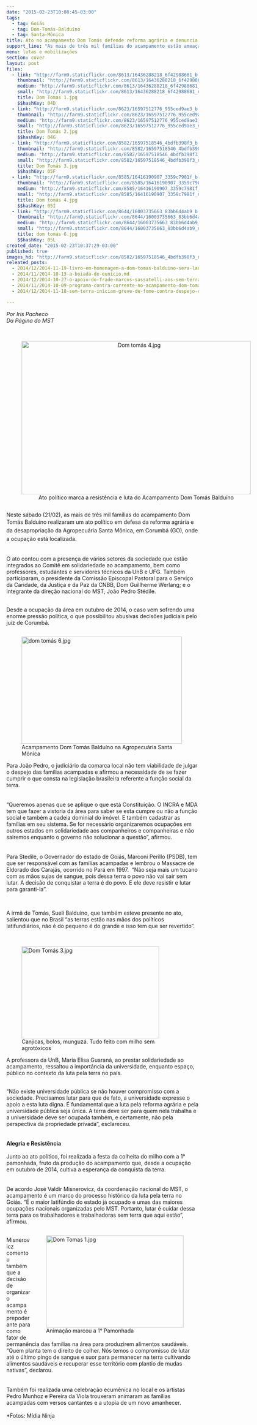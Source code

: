 ```yaml
---
date: "2015-02-23T10:08:45-03:00"
tags:
  - tag: Goiás
  - tag: Dom-Tomás-Balduíno
  - tag: Santa-Mônica
title: Ato no acampamento Dom Tomás defende reforma agrária e denuncia descaso jurídico na resolução do caso
support_line: "As mais de três mil famílias do acampamento estão ameaçadas de despejo da Agropecuária Santa Mônica, latifúndio do senador Eunício Oliveira"
menu: lutas e mobilizações
section: cover
layout: post
files:
  - link: "http://farm9.staticflickr.com/8613/16436288218_6f42988681_b.jpg"
    thumbnail: "http://farm9.staticflickr.com/8613/16436288218_6f42988681_t.jpg"
    medium: "http://farm9.staticflickr.com/8613/16436288218_6f42988681_z.jpg"
    small: "http://farm9.staticflickr.com/8613/16436288218_6f42988681_n.jpg"
    title: Dom Tomas 1.jpg
    $$hashKey: 04D
  - link: "http://farm9.staticflickr.com/8623/16597512776_955ced9ae3_b.jpg"
    thumbnail: "http://farm9.staticflickr.com/8623/16597512776_955ced9ae3_t.jpg"
    medium: "http://farm9.staticflickr.com/8623/16597512776_955ced9ae3_z.jpg"
    small: "http://farm9.staticflickr.com/8623/16597512776_955ced9ae3_n.jpg"
    title: Dom Tomás 2.jpg
    $$hashKey: 04G
  - link: "http://farm9.staticflickr.com/8582/16597518546_4bdfb398f3_b.jpg"
    thumbnail: "http://farm9.staticflickr.com/8582/16597518546_4bdfb398f3_t.jpg"
    medium: "http://farm9.staticflickr.com/8582/16597518546_4bdfb398f3_z.jpg"
    small: "http://farm9.staticflickr.com/8582/16597518546_4bdfb398f3_n.jpg"
    title: Dom Tomás 3.jpg
    $$hashKey: 05F
  - link: "http://farm9.staticflickr.com/8585/16416190907_3359c7981f_b.jpg"
    thumbnail: "http://farm9.staticflickr.com/8585/16416190907_3359c7981f_t.jpg"
    medium: "http://farm9.staticflickr.com/8585/16416190907_3359c7981f_z.jpg"
    small: "http://farm9.staticflickr.com/8585/16416190907_3359c7981f_n.jpg"
    title: Dom tomás 4.jpg
    $$hashKey: 05I
  - link: "http://farm9.staticflickr.com/8644/16003735663_83bb6d4ab9_b.jpg"
    thumbnail: "http://farm9.staticflickr.com/8644/16003735663_83bb6d4ab9_t.jpg"
    medium: "http://farm9.staticflickr.com/8644/16003735663_83bb6d4ab9_z.jpg"
    small: "http://farm9.staticflickr.com/8644/16003735663_83bb6d4ab9_n.jpg"
    title: dom tomás 6.jpg
    $$hashKey: 05L
created_date: "2015-02-23T10:37:29-03:00"
published: true
images_hd: "http://farm9.staticflickr.com/8582/16597518546_4bdfb398f3_n.jpg"
releated_posts:
  - 2014/12/2014-11-19-livro-em-homenagem-a-dom-tomas-balduino-sera-lancado-nesta-quinta.md
  - 2014/11/2014-10-13-a-boiada-de-eunicio.md
  - 2014/12/2014-10-27-o-apoio-do-frade-marcos-sassatelli-aos-sem-terra-da-fazenda-santa-monica.md
  - 2014/11/2014-10-09-programa-contra-corrente-no-acampamento-dom-tomas-balduino.md
  - 2014/12/2014-11-18-sem-terra-iniciam-greve-de-fome-contra-despejo-da-area-de-eunicio-de-oliveira.md

---
```

<p><em>Por Iris Pacheco<br />
Da P&aacute;gina do MST</em><br />
&nbsp;</p>

<div style="text-align:center">
<figure class="image" style="display:inline-block"><img alt="Dom tomás 4.jpg" height="400" src="http://farm9.staticflickr.com/8585/16416190907_3359c7981f_b.jpg" width="600" />
<figcaption>Ato pol&iacute;tico marca a resist&ecirc;ncia e luta do Acampamento Dom Tom&aacute;s Baldu&iacute;no</figcaption>
</figure>
</div>

<p>Neste s&aacute;bado (21/02), as mais de tr&ecirc;s mil fam&iacute;lias do acampamento Dom Tom&aacute;s Baldu&iacute;no&nbsp;<span style="line-height: 20.7999992370605px;">realizaram&nbsp;</span><span style="line-height: 20.7999992370605px;">um ato pol&iacute;tico</span><span style="line-height: 1.6;">&nbsp;</span><span style="line-height: 1.6;">em defesa da reforma agr&aacute;ria e da desapropria&ccedil;&atilde;o da Agropecu&aacute;ria Santa M&ocirc;nica, em Corumb&aacute; (GO), onde a ocupa&ccedil;&atilde;o est&aacute; localizada.</span></p>

<p><br />
O ato contou com a presen&ccedil;a de v&aacute;rios setores da sociedade que est&atilde;o integrados ao Comit&ecirc; em solidariedade ao acampamento, bem como professores, estudantes e servidores t&eacute;cnicos da UnB e UFG. Tamb&eacute;m participaram, o presidente da Comiss&atilde;o Episcopal Pastoral para o Servi&ccedil;o da Caridade, da Justi&ccedil;a e da Paz da CNBB, Dom Guillherme Werlang; e o integrante da dire&ccedil;&atilde;o nacional do MST, Jo&atilde;o Pedro St&eacute;dile.</p>

<p><br />
Desde a ocupa&ccedil;&atilde;o da &aacute;rea em outubro de 2014, o caso vem sofrendo uma enorme press&atilde;o pol&iacute;tica, o que possibilitou abusivas decis&otilde;es judiciais pelo ju&iacute;z&nbsp;de Corumb&aacute;.</p>

<figure class="image" style="float:right"><img alt="dom tomás 6.jpg" height="280" src="http://farm9.staticflickr.com/8644/16003735663_83bb6d4ab9_b.jpg" width="420" />
<figcaption>Acampamento Dom Tom&aacute;s Baldu&iacute;no na Agropecu&aacute;ria Santa M&ocirc;nica</figcaption>
</figure>

<p><br />
Para Jo&atilde;o Pedro, o judici&aacute;rio da comarca local n&atilde;o tem viabilidade de julgar o despejo das fam&iacute;lias acampadas e afirmou a necessidade de se fazer cumprir o que consta na legisla&ccedil;&atilde;o brasileira referente a fun&ccedil;&atilde;o social da terra.<br />
<br />
<br />
&ldquo;Queremos apenas que se aplique o que est&aacute; Constitui&ccedil;&atilde;o. O INCRA e MDA tem que fazer a vistoria da &aacute;rea para saber se esta cumpre ou n&atilde;o a fun&ccedil;&atilde;o social e tamb&eacute;m a cadeia dominial do im&oacute;vel. E tamb&eacute;m cadastrar as fam&iacute;lias em seu sistema. Se for necess&aacute;rio organizaremos ocupa&ccedil;&otilde;es em outros estados em solidariedade aos companheiros e companheiras e n&atilde;o sairemos enquanto o governo n&atilde;o solucionar a quest&atilde;o&rdquo;, afirmou.<br />
<br />
<br />
Para Stedile, o Governador do estado de Goi&aacute;s, Marconi Perillo (PSDB), tem que ser respons&aacute;vel com as fam&iacute;lias acampadas e lembrou o Massacre de Eldorado dos Caraj&aacute;s, ocorrido no Par&aacute; em 1997.&nbsp;&nbsp;&ldquo;N&atilde;o seja mais um tucano com as m&atilde;os sujas de sangue, pois dessa terra o povo n&atilde;o vai sair sem lutar. A decis&atilde;o de conquistar a terra &eacute; do povo. E ele deve resistir e lutar para garanti-la&rdquo;.</p>

<p>&nbsp;</p>

<p>A irm&atilde; de Tom&aacute;s, Sueli Baldu&iacute;no,&nbsp;que tamb&eacute;m esteve presente no ato, salientou que no Brasil &ldquo;as terras est&atilde;o nas m&atilde;os dos pol&iacute;ticos latifundi&aacute;rios, n&atilde;o &eacute; do pequeno &eacute; do grande e isso tem que ser revertido&rdquo;.<br />
&nbsp;</p>

<figure class="image" style="float:left"><img alt="Dom Tomás 3.jpg" height="240" src="http://farm9.staticflickr.com/8582/16597518546_4bdfb398f3_b.jpg" width="360" />
<figcaption>Canjicas, bolos, munguz&aacute;. Tudo feito com milho sem agrot&oacute;xicos</figcaption>
</figure>

<p>A professora da UnB, Maria Elisa Guaran&aacute;, ao prestar solidariedade ao acampamento, ressaltou a import&acirc;ncia da universidade, enquanto espa&ccedil;o, p&uacute;blico no contexto da luta pela terra no pa&iacute;s.</p>

<p><br />
&ldquo;N&atilde;o existe universidade p&uacute;blica se n&atilde;o houver compromisso com a sociedade. Precisamos lutar para que de fato, a universidade expresse o apoio a esta luta digna. &Eacute; fundamental que a luta pela reforma agr&aacute;ria e pela universidade p&uacute;blica seja &uacute;nica. A terra deve ser para quem nela trabalha e a universidade deve ser ocupada tamb&eacute;m, e certamente, n&atilde;o pela perspectiva da propriedade privada&rdquo;, esclareceu.<br />
<br />
<br />
<strong>Alegria e Resist&ecirc;ncia</strong><br />
<br />
Junto ao ato pol&iacute;tico, foi realizada a festa da colheita do milho com a 1&deg; pamonhada, fruto da produ&ccedil;&atilde;o do acampamento que, desde a ocupa&ccedil;&atilde;o em outubro de 2014, cultiva a esperan&ccedil;a da conquista da terra.<br />
<br />
<br />
De acordo Jos&eacute; Valdir Misnerovicz, da coordena&ccedil;&atilde;o nacional do MST, o acampamento &eacute; um marco do processo hist&oacute;rico da luta pela terra no Goi&aacute;s. &ldquo;&Eacute; o maior latif&uacute;ndio do estado j&aacute; ocupado e umas das maiores ocupa&ccedil;&otilde;es nacionais organizadas pelo MST. Portanto, lutar &eacute; cuidar dessa terra para os trabalhadores e trabalhadoras sem terra que aqui est&atilde;o&rdquo;, afirmou.</p>

<figure class="image" style="float:right"><img alt="Dom Tomas 1.jpg" height="240" src="http://farm9.staticflickr.com/8613/16436288218_6f42988681_b.jpg" width="360" />
<figcaption>Anima&ccedil;&atilde;o marcou a 1&deg; Pamonhada</figcaption>
</figure>

<p><br />
Misnerovicz comentou tamb&eacute;m que a decis&atilde;o de organizar o acampamento &eacute; prepoderante para como fator de perman&ecirc;ncia das fam&iacute;lias na &aacute;rea para produzirem alimentos saud&aacute;veis. &ldquo;Quem planta tem o direito de colher. N&oacute;s temos o compromisso de lutar at&eacute; o &uacute;ltimo pingo de sangue e suor para permanecer na terra cultivando alimentos saud&aacute;veis e recuperar esse territ&oacute;rio com plantio de mudas nativas&rdquo;, declarou.<br />
<br />
<br />
Tamb&eacute;m foi realizada uma celebra&ccedil;&atilde;o ecum&ecirc;nica no local e os artistas Pedro Munhoz e Pereira da Viola trouxeram animaram as fam&iacute;lias acampadas com&nbsp;versos cantantes e a utopia de um novo amanhecer.<br />
<br />
*Fotos: M&iacute;dia Ninja</p>

<p>&nbsp;</p>
